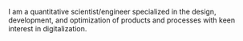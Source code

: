 I am a quantitative scientist/engineer specialized in the design, development, and optimization of products and processes with keen interest in digitalization.

<!---
gtancev/gtancev is a ✨ special ✨ repository because its `README.md` (this file) appears on your GitHub profile.
You can click the Preview link to take a look at your changes.
--->
